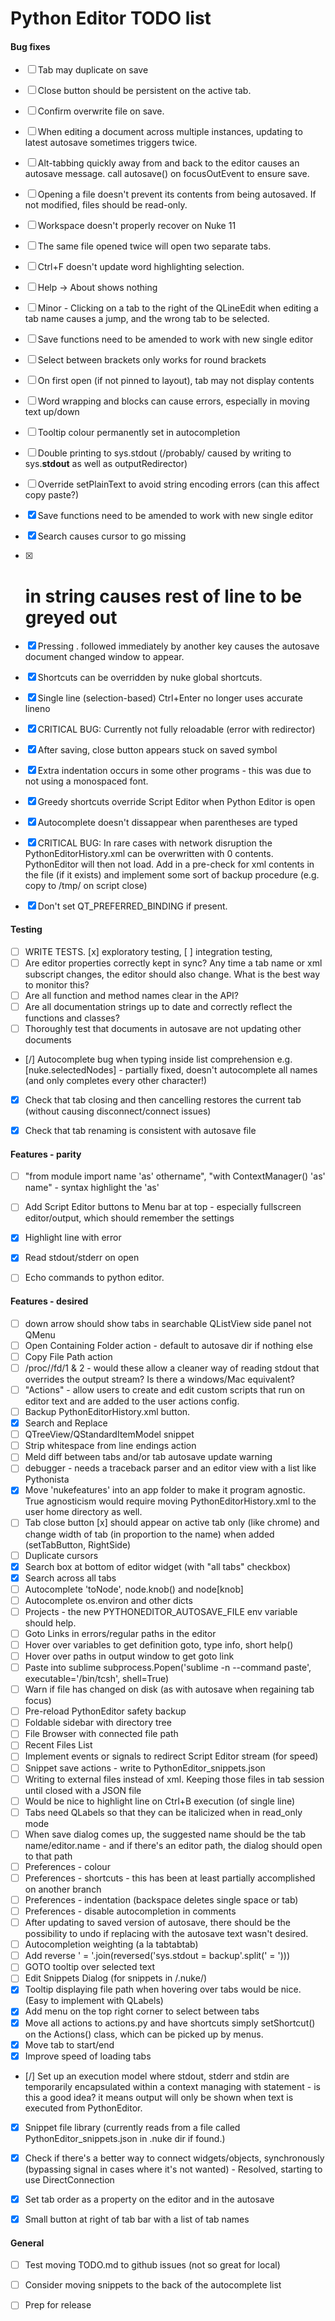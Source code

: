 # Python Editor TODO list


#### Bug fixes
- [ ] Tab may duplicate on save
- [ ] Close button should be persistent
      on the active tab.
- [ ] Confirm overwrite file on save.
- [ ] When editing a document across multiple instances, updating to latest autosave sometimes triggers twice.
- [ ] Alt-tabbing quickly away from and back to the editor causes an autosave message. call autosave() on focusOutEvent to ensure save.
- [ ] Opening a file doesn't prevent its contents from being autosaved. If not modified, files should be read-only.
- [ ] Workspace doesn't properly recover on Nuke 11
- [ ] The same file opened twice will open two separate tabs.
- [ ] Ctrl+F doesn't update word highlighting selection.
- [ ] Help -> About shows nothing
- [ ] Minor - Clicking on a tab to the right of the QLineEdit when editing a tab name causes a jump, and the wrong tab to be selected.
- [ ] Save functions need to be amended to work with new single editor
- [ ] Select between brackets only works for round brackets
- [ ] On first open (if not pinned to layout), tab may not display contents
- [ ] Word wrapping and blocks can cause errors, especially in moving text up/down
- [ ] Tooltip colour permanently set in autocompletion
- [ ] Double printing to sys.stdout (/probably/ caused by writing to sys.__stdout__ as well as outputRedirector)
- [ ] Override setPlainText to avoid string encoding errors (can this affect copy paste?)
- [x] Save functions need to be amended to work with new single editor
- [x] Search causes cursor to go missing
- [x] # in string causes rest of line to be greyed out
- [x] Pressing . followed immediately by another key causes the autosave document changed window to appear.
- [x] Shortcuts can be overridden by nuke global shortcuts.
- [x] Single line (selection-based) Ctrl+Enter no longer uses accurate lineno
- [x] CRITICAL BUG: Currently not fully reloadable (error with redirector)
- [x] After saving, close button appears stuck on saved symbol
- [x] Extra indentation occurs in some other programs - this was due to not using a monospaced font.
- [x] Greedy shortcuts override Script Editor when Python Editor is open
- [x] Autocomplete doesn't dissappear when parentheses are typed
- [x] CRITICAL BUG: In rare cases with network disruption the PythonEditorHistory.xml
      can be overwritten with 0 contents. PythonEditor will then not load.
      Add in a pre-check for xml contents in the file (if it exists) and implement
      some sort of backup procedure (e.g. copy to /tmp/ on script close)
- [x] Don't set QT_PREFERRED_BINDING if present.


#### Testing
- [ ] WRITE TESTS. [x] exploratory testing, [ ]  integration testing,
- [ ] Are editor properties correctly kept in sync? Any time a tab name or xml subscript changes, the editor
      should also change. What is the best way to monitor this?
- [ ] Are all function and method names clear in the API?
- [ ] Are all documentation strings up to date and correctly reflect the functions and classes?
- [ ] Thoroughly test that documents in autosave are not updating other documents
- [/] Autocomplete bug when typing inside list comprehension e.g. [nuke.selectedNodes] - partially fixed, doesn't
      autocomplete all names (and only completes every other character!)
- [x] Check that tab closing and then cancelling restores the current tab (without causing disconnect/connect issues)
- [x] Check that tab renaming is consistent with autosave file


#### Features - parity
- [ ] "from module import name 'as' othername", "with ContextManager() 'as' name" - syntax highlight the 'as'
- [ ] Add Script Editor buttons to Menu bar at top - especially fullscreen editor/output,
      which should remember the settings
- [x] Highlight line with error
- [x] Read stdout/stderr on open
- [ ] Echo commands to python editor.


#### Features - desired
- [ ] down arrow should show tabs in searchable QListView side panel not QMenu
- [ ] Open Containing Folder action - default to autosave dir if nothing else
- [ ] Copy File Path action
- [ ] /proc/<pid>/fd/1 & 2 - would these allow a cleaner way of reading stdout that
      overrides the output stream? Is there a windows/Mac equivalent?
- [ ] "Actions" - allow users to create and edit custom scripts that run on editor
      text and are added to the user actions config.
- [ ] Backup PythonEditorHistory.xml button.
- [x] Search and Replace
- [ ] QTreeView/QStandardItemModel snippet
- [ ] Strip whitespace from line endings action
- [ ] Meld diff between tabs and/or tab autosave update warning
- [ ] debugger - needs a traceback parser and an editor view with a list like Pythonista
- [x] Move 'nukefeatures' into an app folder to make it program agnostic.
      True agnosticism would require moving PythonEditorHistory.xml to the user home directory as well.
- [ ] Tab close button [x] should appear on active tab only (like chrome)
      and change width of tab (in proportion to the name) when added (setTabButton, RightSide)
- [ ] Duplicate cursors
- [x] Search box at bottom of editor widget (with "all tabs" checkbox)
- [x] Search across all tabs
- [ ] Autocomplete 'toNode', node.knob() and node[knob]
- [ ] Autocomplete os.environ and other dicts
- [ ] Projects - the new PYTHONEDITOR_AUTOSAVE_FILE env variable should help.
- [ ] Goto Links in errors/regular paths in the editor
- [ ] Hover over variables to get definition goto, type info, short help()
- [ ] Hover over paths in output window to get goto link
- [ ] Paste into sublime subprocess.Popen('sublime -n --command paste', executable='/bin/tcsh', shell=True)
- [ ] Warn if file has changed on disk (as with autosave when regaining tab focus)
- [ ] Pre-reload PythonEditor safety backup
- [ ] Foldable sidebar with directory tree
- [ ] File Browser with connected file path
- [ ] Recent Files List
- [ ] Implement events or signals to redirect Script Editor stream (for speed)
- [ ] Snippet save actions - write to PythonEditor_snippets.json
- [ ] Writing to external files instead of xml. Keeping those files in tab session until closed with a JSON file
- [ ] Would be nice to highlight line on Ctrl+B execution (of single line)
- [ ] Tabs need QLabels so that they can be italicized when in read_only mode
- [ ] When save dialog comes up, the suggested name should be the tab name/editor.name - and if there's an
      editor path, the dialog should open to that path
- [ ] Preferences - colour
- [ ] Preferences - shortcuts - this has been at least partially accomplished on another branch
- [ ] Preferences - indentation (backspace deletes single space or tab)
- [ ] Preferences - disable autocompletion in comments
- [ ] After updating to saved version of autosave, there should be
      the possibility to undo if replacing with the autosave text wasn't desired.
- [ ] Autocompletion weighting (a la tabtabtab)
- [ ] Add reverse ' = '.join(reversed('sys.stdout = backup'.split(' = ')))
- [ ] GOTO tooltip over selected text
- [ ] Edit Snippets Dialog (for snippets in /.nuke/)
- [x] Tooltip displaying file path when hovering over tabs would be nice. (Easy to implement with QLabels)
- [x] Add menu on the top right corner to select between tabs
- [x] Move all actions to actions.py and have shortcuts simply setShortcut()
      on the Actions() class, which can be picked up by menus.
- [x] Move tab to start/end
- [x] Improve speed of loading tabs
- [/] Set up an execution model where stdout, stderr and stdin are temporarily encapsulated within
      a context managing with statement - is this a good idea?
      it means output will only be shown when text is executed from PythonEditor.
- [x] Snippet file library (currently reads from a file called PythonEditor_snippets.json in .nuke dir if found.)
- [x] Check if there's a better way to connect widgets/objects, synchronously
      (bypassing signal in cases where it's not wanted) - Resolved, starting to use DirectConnection
- [x] Set tab order as a property on the editor and in the autosave
- [x] Small button at right of tab bar with a list of tab names


#### General
- [ ] Test moving TODO.md to github issues (not so great for local)
- [ ] Consider moving snippets to the back of the autocomplete list
- [ ] Prep for release

